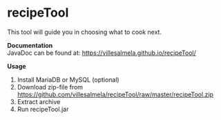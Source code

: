 # recipeTool
This tool will guide you in choosing what to cook next.

<b>Documentation</b><br>
JavaDoc can be found at:
https://villesalmela.github.io/recipeTool/

<b>Usage</b><br>
1. Install MariaDB or MySQL (optional)
2. Download zip-file from https://github.com/villesalmela/recipeTool/raw/master/recipeTool.zip
3. Extract archive
4. Run recipeTool.jar

